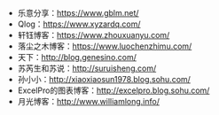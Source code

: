 - 乐意分享：https://www.gblm.net/
- Qlog：https://www.xyzardq.com/
- 轩钰博客：https://www.zhouxuanyu.com/
- 落尘之木博客：https://www.luochenzhimu.com/
- 天下：http://blog.genesino.com/
- 苏芮生和苏说：http://suruisheng.com/
- 孙小小：http://xiaoxiaosun1978.blog.sohu.com/
- ExcelPro的图表博客：http://excelpro.blog.sohu.com/
- 月光博客：http://www.williamlong.info/
